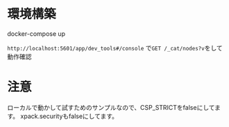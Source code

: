 # 環境構築
docker-compose up

`http://localhost:5601/app/dev_tools#/console` で`GET /_cat/nodes?v`をして動作確認


# 注意

ローカルで動かして試すためのサンプルなので、CSP_STRICTをfalseにしてます。 xpack.securityもfalseにしてます。
